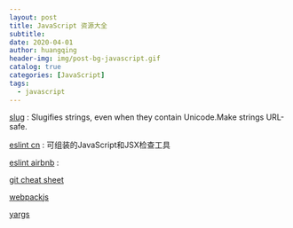 ```yaml
---
layout: post
title: JavaScript 资源大全
subtitle: 
date: 2020-04-01
author: huangqing
header-img: img/post-bg-javascript.gif
catalog: true
categories: [JavaScript]
tags:
  - javascript
---
```


[slug](https://www.npmjs.com/package/slug) : Slugifies strings, even when they contain Unicode.Make strings URL-safe.

[eslint cn](http://eslint.cn/) : 可组装的JavaScript和JSX检查工具

[eslint airbnb](https://github.com/airbnb/javascript) : 

[git cheat sheet](https://github.github.com/training-kit/downloads/zh_CN/github-git-cheat-sheet/)

[webpackjs](https://www.webpackjs.com/)

[yargs](https://www.npmjs.com/package/yargs)